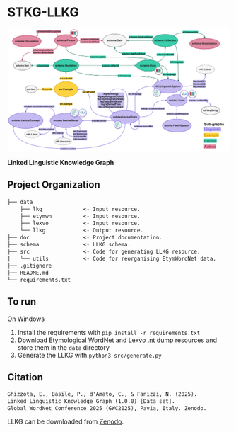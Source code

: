 # STKG-LLKG

![Linked Linguistic Knowledge Graph](/doc/img/llkg-new-palette.svg "Linked Linguistic Knowledge Graph")  

**Linked Linguistic Knowledge Graph**

Project Organization
------------

    ├── data               
        ├── lkg             <- Input resource.
        ├── etymwn          <- Input resource.
        ├── lexvo           <- Input resource.
        └── llkg            <- Output resource.
    ├── doc                 <- Project documentation.  
    ├── schema              <- LLKG schema.
    ├── src                 <- Code for generating LLKG resource.
    |   └── utils           <- Code for reorganising EtymWordNet data.
    ├── .gitignore
    ├── README.md
    └── requirements.txt


To run
------------
On Windows
1. Install the requirements with `pip install -r requirements.txt`
2. Download [Etymological WordNet](http://etym.org/) and [Lexvo .nt dump](http://lexvo.org/linkeddata/resources.html) resources and store them in the `data` directory
3. Generate the LLKG with `python3 src/generate.py`

Citation
------------
```
Ghizzota, E., Basile, P., d'Amato, C., & Fanizzi, N. (2025). 
Linked Linguistic Knowledge Graph (1.0.0) [Data set]. 
Global WordNet Conference 2025 (GWC2025), Pavia, Italy. Zenodo. 
```
LLKG can be downloaded from [Zenodo](https://doi.org/10.5281/zenodo.14623212).